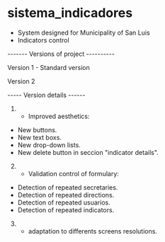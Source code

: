 # sistema_indicadores

- System designed for Municipality of San Luis
- Indicators control

------- Versions of project ----------

Version 1 - Standard version

Version 2

----- Version details ------

1) - Improved aesthetics:
- New buttons.
- New text boxs.
- New drop-down lists.
- New delete button in seccion "indicator details".

2) - Validation control of formulary:
- Detection of repeated secretaries.
- Detection of repeated directions.
- Detection of repeated usuarios.
- Detection of repeated indicators.

3) - adaptation to differents screens resolutions.


















